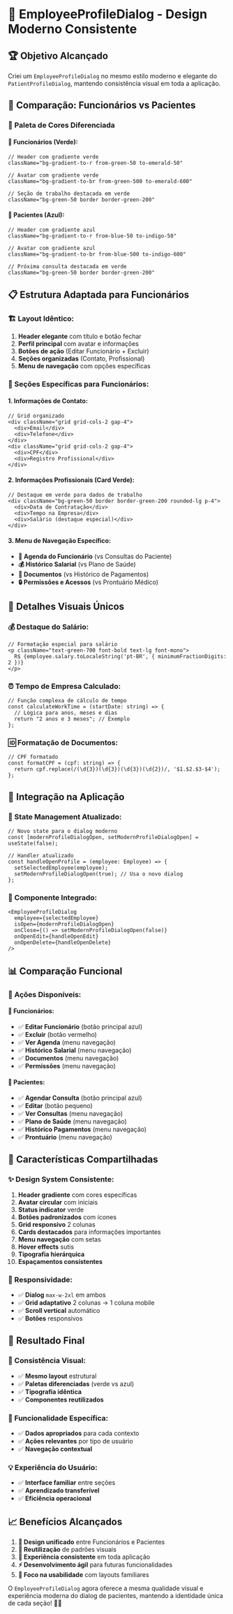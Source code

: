 # 🎨 EmployeeProfileDialog - Design Moderno Consistente

## 🏆 Objetivo Alcançado

Criei um `EmployeeProfileDialog` no mesmo estilo moderno e elegante do `PatientProfileDialog`, mantendo consistência visual em toda a aplicação.

## 🔄 Comparação: Funcionários vs Pacientes

### **🎨 Paleta de Cores Diferenciada**

#### **👥 Funcionários (Verde):**
```tsx
// Header com gradiente verde
className="bg-gradient-to-r from-green-50 to-emerald-50"

// Avatar com gradiente verde
className="bg-gradient-to-br from-green-500 to-emerald-600"

// Seção de trabalho destacada em verde
className="bg-green-50 border border-green-200"
```

#### **🏥 Pacientes (Azul):**
```tsx
// Header com gradiente azul
className="bg-gradient-to-r from-blue-50 to-indigo-50"

// Avatar com gradiente azul
className="bg-gradient-to-br from-blue-500 to-indigo-600"

// Próxima consulta destacada em verde
className="bg-green-50 border border-green-200"
```

## 📋 Estrutura Adaptada para Funcionários

### **🏗️ Layout Idêntico:**
1. **Header elegante** com título e botão fechar
2. **Perfil principal** com avatar e informações
3. **Botões de ação** (Editar Funcionário + Excluir)
4. **Seções organizadas** (Contato, Profissional)
5. **Menu de navegação** com opções específicas

### **🎯 Seções Específicas para Funcionários:**

#### **1. Informações de Contato:**
```tsx
// Grid organizado
<div className="grid grid-cols-2 gap-4">
  <div>Email</div>
  <div>Telefone</div>
</div>
<div className="grid grid-cols-2 gap-4">
  <div>CPF</div>
  <div>Registro Profissional</div>
</div>
```

#### **2. Informações Profissionais (Card Verde):**
```tsx
// Destaque em verde para dados de trabalho
<div className="bg-green-50 border border-green-200 rounded-lg p-4">
  <div>Data de Contratação</div>
  <div>Tempo na Empresa</div>
  <div>Salário (destaque especial)</div>
</div>
```

#### **3. Menu de Navegação Específico:**
- **📅 Agenda do Funcionário** (vs Consultas do Paciente)
- **💰 Histórico Salarial** (vs Plano de Saúde)
- **📄 Documentos** (vs Histórico de Pagamentos)
- **🔒 Permissões e Acessos** (vs Prontuário Médico)

## 🎨 Detalhes Visuais Únicos

### **💰 Destaque do Salário:**
```tsx
// Formatação especial para salário
<p className="text-green-700 font-bold text-lg font-mono">
  R$ {employee.salary.toLocaleString('pt-BR', { minimumFractionDigits: 2 })}
</p>
```

### **⏰ Tempo de Empresa Calculado:**
```tsx
// Função complexa de cálculo de tempo
const calculateWorkTime = (startDate: string) => {
  // Lógica para anos, meses e dias
  return "2 anos e 3 meses"; // Exemplo
};
```

### **🆔 Formatação de Documentos:**
```tsx
// CPF formatado
const formatCPF = (cpf: string) => {
  return cpf.replace(/(\d{3})(\d{3})(\d{3})(\d{2})/, '$1.$2.$3-$4');
};
```

## 🔧 Integração na Aplicação

### **🔄 State Management Atualizado:**
```tsx
// Novo state para o dialog moderno
const [modernProfileDialogOpen, setModernProfileDialogOpen] = useState(false);

// Handler atualizado
const handleOpenProfile = (employee: Employee) => {
  setSelectedEmployee(employee);
  setModernProfileDialogOpen(true); // Usa o novo dialog
};
```

### **📱 Componente Integrado:**
```tsx
<EmployeeProfileDialog
  employee={selectedEmployee}
  isOpen={modernProfileDialogOpen}
  onClose={() => setModernProfileDialogOpen(false)}
  onOpenEdit={handleOpenEdit}
  onOpenDelete={handleOpenDelete}
/>
```

## 📊 Comparação Funcional

### **🎯 Ações Disponíveis:**

#### **👥 Funcionários:**
- ✅ **Editar Funcionário** (botão principal azul)
- ✅ **Excluir** (botão vermelho)
- ✅ **Ver Agenda** (menu navegação)
- ✅ **Histórico Salarial** (menu navegação)
- ✅ **Documentos** (menu navegação)
- ✅ **Permissões** (menu navegação)

#### **🏥 Pacientes:**
- ✅ **Agendar Consulta** (botão principal azul)
- ✅ **Editar** (botão pequeno)
- ✅ **Ver Consultas** (menu navegação)
- ✅ **Plano de Saúde** (menu navegação)
- ✅ **Histórico Pagamentos** (menu navegação)
- ✅ **Prontuário** (menu navegação)

## 🌟 Características Compartilhadas

### **✨ Design System Consistente:**
1. **Header gradiente** com cores específicas
2. **Avatar circular** com iniciais
3. **Status indicator** verde
4. **Botões padronizados** com ícones
5. **Grid responsivo** 2 colunas
6. **Cards destacados** para informações importantes
7. **Menu navegação** com setas
8. **Hover effects** sutis
9. **Tipografia hierárquica**
10. **Espaçamentos consistentes**

### **📱 Responsividade:**
- ✅ **Dialog** `max-w-2xl` em ambos
- ✅ **Grid adaptativo** 2 colunas → 1 coluna mobile
- ✅ **Scroll vertical** automático
- ✅ **Botões** responsivos

## 🚀 Resultado Final

### **🎨 Consistência Visual:**
- ✅ **Mesmo layout** estrutural
- ✅ **Paletas diferenciadas** (verde vs azul)
- ✅ **Tipografia idêntica**
- ✅ **Componentes reutilizados**

### **🔧 Funcionalidade Específica:**
- ✅ **Dados apropriados** para cada contexto
- ✅ **Ações relevantes** por tipo de usuário
- ✅ **Navegação contextual**

### **💡 Experiência do Usuário:**
- ✅ **Interface familiar** entre seções
- ✅ **Aprendizado transferível**
- ✅ **Eficiência operacional**

## 📈 Benefícios Alcançados

1. **🎨 Design unificado** entre Funcionários e Pacientes
2. **🔄 Reutilização** de padrões visuais
3. **📱 Experiência consistente** em toda aplicação
4. **⚡ Desenvolvimento ágil** para futuras funcionalidades
5. **🎯 Foco na usabilidade** com layouts familiares

O `EmployeeProfileDialog` agora oferece a mesma qualidade visual e experiência moderna do dialog de pacientes, mantendo a identidade única de cada seção! 🎉✨
